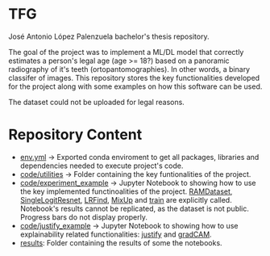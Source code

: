 # TFG
José Antonio López Palenzuela bachelor's thesis repository. 

The goal of the project was to implement a ML/DL model that correctly estimates a person's legal age (age >= 18?) based on a panoramic radiography of it's teeth (ortopantomographies). In other words, a binary classifer of images. This repository stores the key functionalities developed for the project along with some examples on how this software can be used.

The dataset could not be uploaded for legal reasons.

# Repository Content
- [env.yml](env.yml) → Exported conda enviroment to get all packages, libraries and dependencies needed to execute project's code.
- [code/utilities](./code/utilities) → Folder containing the key funtionalities of the project.
- [code/experiment_example](./code/experiment_example.ipynb) → Jupyter Notebook to showing how to use the key implemented functinoalities of the project. [RAMDataset](./code/utilities/dataset.py), [SingleLogitResnet](./code/utilities/model.py), [LRFind](./code/utilities/lrfind.py), [MixUp](./code/utilities/mixup.py) and [train](./code/utilities/train.py) are explicitly called. Notebook's results cannot be replicated, as the dataset is not public. Progress bars do not display properly.
- [code/justify_example](./code/justify_example.ipynb) → Jupyter Notebook to showing how to use explainability related functionalities: [justify](./code/utilities/eval.py) and [gradCAM](./code/utilities/eval.py).
- [results](./results): Folder containing the results of some the notebooks.
